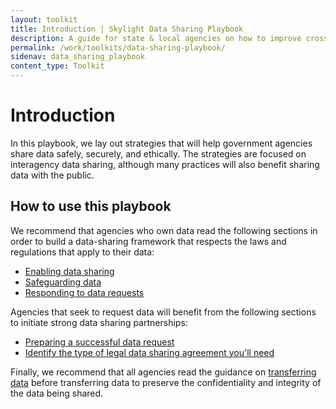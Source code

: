```yaml
---
layout: toolkit
title: Introduction | Skylight Data Sharing Playbook
description: A guide for state & local agencies on how to improve cross-organizational data sharing.
permalink: /work/toolkits/data-sharing-playbook/
sidenav: data_sharing_playbook
content_type: Toolkit
---
```


# Introduction

In this playbook, we lay out strategies that will help government agencies share data safely, securely, and ethically. The strategies are focused on interagency data sharing, although many practices will also benefit sharing data with the public.

## How to use this playbook

We recommend that agencies who own data read the following sections in order to build a data-sharing framework that respects the laws and regulations that apply to their data:

- [Enabling data sharing](/work/toolkits/data-sharing-playbook/enabling-data-sharing/)
- [Safeguarding data](/work/toolkits/data-sharing-playbook/safeguarding-data/)
- [Responding to data requests](/work/toolkits/data-sharing-playbook/responding-to-data-requests/)

Agencies that seek to request data will benefit from the following sections to initiate strong data sharing partnerships:

 - [Preparing a successful data request](/work/toolkits/data-sharing-playbook/preparing-a-successful-data-request/)
 - [Identify the type of legal data sharing agreement you'll need](/work/toolkits/data-sharing-playbook/responding-to-data-requests#identify-the-type-of-legal-data-sharing-agreement-youll-need)

Finally, we recommend that all agencies read the guidance on [transferring data](/work/toolkits/data-sharing-playbook/transferring-data/) before transferring data to preserve the confidentiality and integrity of the data being shared.
